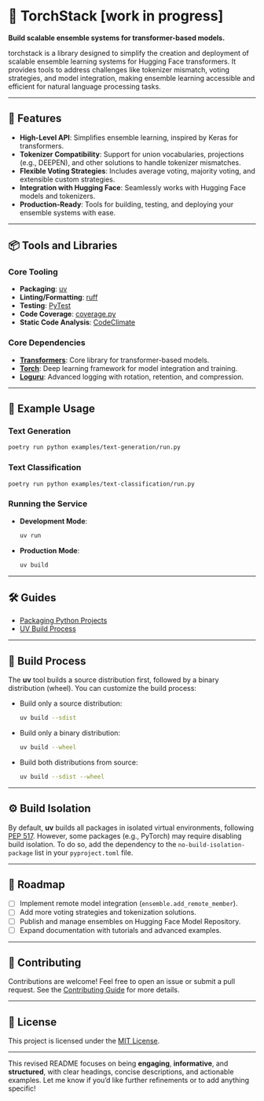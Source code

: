 
# 🫧 **TorchStack** [work in progress]  
**Build scalable ensemble systems for transformer-based models.**

torchstack is a library designed to simplify the creation and deployment of scalable ensemble learning systems for Hugging Face transformers. It provides tools to address challenges like tokenizer mismatch, voting strategies, and model integration, making ensemble learning accessible and efficient for natural language processing tasks.

---

## **🚀 Features**
- **High-Level API**: Simplifies ensemble learning, inspired by Keras for transformers.  
- **Tokenizer Compatibility**: Support for union vocabularies, projections (e.g., DEEPEN), and other solutions to handle tokenizer mismatches.  
- **Flexible Voting Strategies**: Includes average voting, majority voting, and extensible custom strategies.  
- **Integration with Hugging Face**: Seamlessly works with Hugging Face models and tokenizers.  
- **Production-Ready**: Tools for building, testing, and deploying your ensemble systems with ease.  

---

## **📦 Tools and Libraries**

### **Core Tooling**
- **Packaging**: [uv](https://docs.astral.sh/uv)  
- **Linting/Formatting**: [ruff](https://docs.astral.sh/ruff/)  
- **Testing**: [PyTest](https://docs.pytest.org/en/8.2.x/)  
- **Code Coverage**: [coverage.py](https://coverage.readthedocs.io/en/7.5.4/)  
- **Static Code Analysis**: [CodeClimate](https://codeclimate.com/quality)

### **Core Dependencies**
- **[Transformers](https://huggingface.co/transformers/)**: Core library for transformer-based models.  
- **[Torch](https://pytorch.org/)**: Deep learning framework for model integration and training.  
- **[Loguru](https://loguru.readthedocs.io/)**: Advanced logging with rotation, retention, and compression.

---

## **📖 Example Usage**

### **Text Generation**
```bash
poetry run python examples/text-generation/run.py
```

### **Text Classification**
```bash
poetry run python examples/text-classification/run.py
```

### **Running the Service**
- **Development Mode**:  
  ```bash
  uv run
  ```
- **Production Mode**:  
  ```bash
  uv build
  ```

---

## **🛠️ Guides**

- [Packaging Python Projects](https://packaging.python.org/en/latest/tutorials/packaging-projects/)  
- [UV Build Process](https://docs.astral.sh/uv/concepts/projects/#build-isolation)

---

## **🔧 Build Process**
The **uv** tool builds a source distribution first, followed by a binary distribution (wheel). You can customize the build process:
- Build only a source distribution:  
  ```bash
  uv build --sdist
  ```
- Build only a binary distribution:  
  ```bash
  uv build --wheel
  ```
- Build both distributions from source:  
  ```bash
  uv build --sdist --wheel
  ```

---

## **⚙️ Build Isolation**
By default, **uv** builds all packages in isolated virtual environments, following [PEP 517](https://peps.python.org/pep-0517/). However, some packages (e.g., PyTorch) may require disabling build isolation. To do so, add the dependency to the `no-build-isolation-package` list in your `pyproject.toml` file.

---

## **📝 Roadmap**
- [ ] Implement remote model integration (`ensemble.add_remote_member`).  
- [ ] Add more voting strategies and tokenization solutions.  
- [ ] Publish and manage ensembles on Hugging Face Model Repository.  
- [ ] Expand documentation with tutorials and advanced examples.

---

## **💬 Contributing**
Contributions are welcome! Feel free to open an issue or submit a pull request. See the [Contributing Guide](CONTRIBUTING.md) for more details.

---

## **📄 License**
This project is licensed under the [MIT License](LICENSE).

---

This revised README focuses on being **engaging**, **informative**, and **structured**, with clear headings, concise descriptions, and actionable examples. Let me know if you’d like further refinements or to add anything specific!